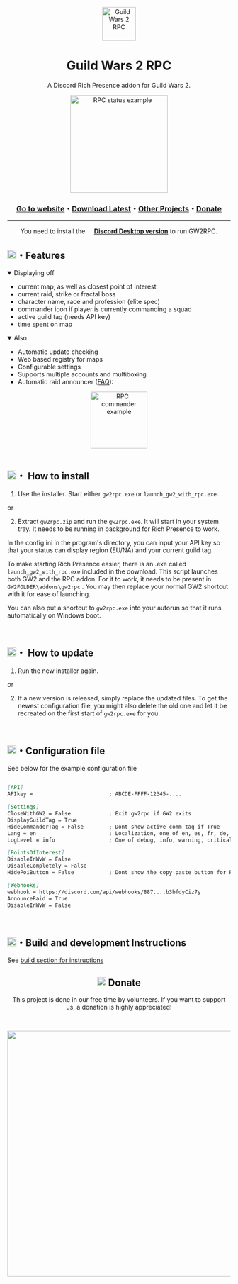 <p align="center"><img alt="Guild Wars 2 RPC" src="https://gw2rpc.info/static/img/logo.png" height="76"></p></img>

<h1 align="center">Guild Wars 2 RPC</h1>
<p align="center">A Discord Rich Presence addon for Guild Wars 2.</p> 

<p align="center" style="margin-bottom: 0px !important;">
  <img width="220" src="https://gw2rpc.info/static/img/showcases/n1tr0_1.png" alt="RPC status example" align="center">
</p>

<h3 align="center">
  <a href="https://gw2rpc.info">Go to website</a>・<a href="https://github.com/Maselkov/GW2RPC/releases">Download Latest</a>・<a href="https://github.com/Maselkov?tab=repositories">Other Projects</a>・<a href="https://www.paypal.com/donate/?hosted_button_id=KXMYX49C6MLLN">Donate</a></h3>

---
<p align="center">You need to install the <img src="https://api.iconify.design/bi:discord.svg?color=%23f9f9f9" height="12"> <b><a href="https://discord.com/download">Discord Desktop version</b></a> to run GW2RPC.</p>

<h2><img src="https://api.iconify.design/ic:baseline-auto-awesome.svg?color=%23ff8cf3" height="20">・Features</h2>
<details open markdown='1'><summary>Displaying off</summary>

* current map, as well as closest point of interest
* current raid, strike or fractal boss
* character name, race and profession (elite spec)
* commander icon if player is currently commanding a squad
* active guild tag (needs API key)
* time spent on map

</details>

<details open markdown='1'><summary>Also</summary>

* Automatic update checking
* Web based registry for maps
* Configurable settings
* Supports multiple accounts and multiboxing
* Automatic raid announcer (<a href="https://gw2rpc.info/#faq">FAQ</a>):

<p align="center" style="margin-bottom: 0px !important;">
  <img height="128" src="https://gw2rpc.info/static/img/announce_example.png" alt="RPC commander example" align="center">
</p>

</details>

<br>
<h2><img src="https://api.iconify.design/ic:baseline-browser-updated.svg?color=%23ff8cf3" height="20">・ How to install</h2>

1. Use the installer. Start either `gw2rpc.exe` or `launch_gw2_with_rpc.exe`.

or

2. Extract `gw2rpc.zip` and run the `gw2rpc.exe`. It will start in your system tray. It needs to be running in background for Rich Presence to work.

In the config.ini in the program's directory, you can input your API key so that your status can display region (EU/NA) and your current guild tag.

To make starting Rich Presence easier, there is an .exe called `launch_gw2_with_rpc.exe` included in the download. This script launches both GW2 and the RPC addon. For it to work, it needs to be present in `GW2FOLDER\addons\gw2rpc` . You may then replace your normal GW2 shortcut with it for ease of launching.

You can also put a shortcut to `gw2rpc.exe` into your autorun so that it runs automatically on Windows boot.

<br>
<h2><img src="https://api.iconify.design/ic:baseline-update.svg?color=%23ff8cf3" height="20">・ How to update</h2>

1. Run the new installer again. 

or


2. If a new version is released, simply replace the updated files. To get the newest configuration file, you might also delete the old one and let it be recreated on the first start of `gw2rpc.exe` for you.

<br>
<h2><img src="https://api.iconify.design/eos-icons:configuration-file.svg?color=%23ff8cf3" height="20">・Configuration file</h2>

See below for the example configuration file
```md

[API]
APIkey =                        ; ABCDE-FFFF-12345-....

[Settings]
CloseWithGW2 = False            ; Exit gw2rpc if GW2 exits
DisplayGuildTag = True          
HideCommanderTag = False        ; Dont show active comm tag if True
Lang = en                       ; Localization, one of en, es, fr, de, pt-br
LogLevel = info                 ; One of debug, info, warning, critical

[PointsOfInterest]
DisableInWvW = False
DisableCompletely = False
HidePoiButton = False           ; Dont show the copy paste button for PoI if true

[Webhooks]
webhook = https://discord.com/api/webhooks/887....b3bfdyCiz7y
AnnounceRaid = True
DisableInWvW = False
```
<br>

<h2><img src="https://api.iconify.design/ic:baseline-build.svg?color=%23ff8cf3" height="20">・Build and development Instructions</h2>
See <a href="BUILD.md">build section for instructions</a>

<br>
<h2 align="center"><img src="https://api.iconify.design/bx:donate-heart.svg?color=%23ff8cf3" height="20"> Donate</h2>

<p align="center">This project is done in our free time by volunteers. If you want to support us, a donation is highly appreciated!</p>

<br>

<p align="center">
<a href="https://www.paypal.com/cgi-bin/webscr?cmd=_s-xclick&hosted_button_id=UEBHM63V547KN"><img width="555" src="https://media.discordapp.net/attachments/1023654968030408734/1155212921857658970/1695494600038.png?width=960&height=320"></a>
</p>
